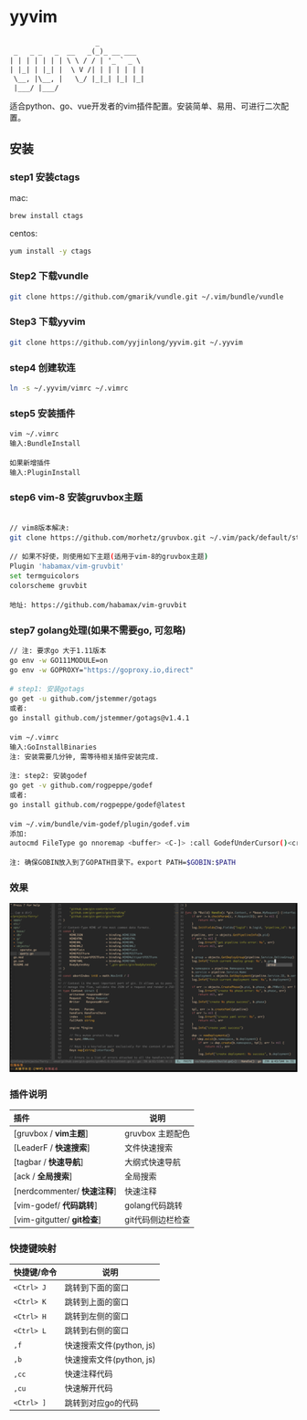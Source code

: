 # yyvim
```
                     _
 _   _ _   _  __   _(_)_ __ ___
| | | | | | | \ \ / / | '_ ` _ \
| |_| | |_| |  \ V /| | | | | | |
 \__, |\__, |   \_/ |_|_| |_| |_|
 |___/ |___/
```

适合python、go、vue开发者的vim插件配置。安装简单、易用、可进行二次配置。

## 安装

### step1 安装ctags
mac:
```bash
brew install ctags
```

centos:
```bash
yum install -y ctags
```

### Step2 下载vundle
```bash
git clone https://github.com/gmarik/vundle.git ~/.vim/bundle/vundle
```

### Step3 下载yyvim
```bash
git clone https://github.com/yyjinlong/yyvim.git ~/.yyvim
```

### step4 创建软连
```bash
ln -s ~/.yyvim/vimrc ~/.vimrc
```

### step5 安装插件
```bash
vim ~/.vimrc
输入:BundleInstall

如果新增插件
输入:PluginInstall
```

### step6 vim-8 安装gruvbox主题
```bash

// vim8版本解决:
git clone https://github.com/morhetz/gruvbox.git ~/.vim/pack/default/start/gruvbox

// 如果不好使，则使用如下主题(适用于vim-8的gruvbox主题)
Plugin 'habamax/vim-gruvbit'
set termguicolors
colorscheme gruvbit

地址: https://github.com/habamax/vim-gruvbit
```

### step7 golang处理(如果不需要go, 可忽略)
```bash
// 注: 要求go 大于1.11版本
go env -w GO111MODULE=on
go env -w GOPROXY="https://goproxy.io,direct"

# step1: 安装gotags
go get -u github.com/jstemmer/gotags
或者:
go install github.com/jstemmer/gotags@v1.4.1

vim ~/.vimrc
输入:GoInstallBinaries
注: 安装需要几分钟, 需等待相关插件安装完成.

注: step2: 安装godef
go get -v github.com/rogpeppe/godef
或者:
go install github.com/rogpeppe/godef@latest

vim ~/.vim/bundle/vim-godef/plugin/godef.vim
添加:
autocmd FileType go nnoremap <buffer> <C-]> :call GodefUnderCursor()<cr>

注: 确保GOBIN放入到了GOPATH目录下。export PATH=$GOBIN:$PATH
```

### 效果

![yyvim](https://github.com/yyjinlong/yyvim/blob/master/yyvim.png)

### 插件说明

| 插件                              | 说明                              |
| :---                              | ----                              |
| [gruvbox / **vim主题**]           | gruvbox 主题配色                  |
| [LeaderF / **快速搜索**]          | 文件快速搜索                      |
| [tagbar / **快速导航**]           | 大纲式快速导航                    |
| [ack / **全局搜索**]              | 全局搜索                          |
| [nerdcommenter/ **快速注释**]     | 快速注释                          |
| [vim-godef/ **代码跳转**]         | golang代码跳转                    |
| [vim-gitgutter/ **git检查**]      | git代码侧边栏检查                 |


### 快捷键映射

| 快捷键/命令                       | 说明                              |
| :---                              | ----                              |
| `<Ctrl> J`                        | 跳转到下面的窗口                  |
| `<Ctrl> K`                        | 跳转到上面的窗口                  |
| `<Ctrl> H`                        | 跳转到左侧的窗口                  |
| `<Ctrl> L`                        | 跳转到右侧的窗口                  |
| `,f`                              | 快速搜索文件(python, js)          |
| `,b`                              | 快速搜索文件(python, js)          |
| `,cc`                             | 快速注释代码                      |
| `,cu`                             | 快速解开代码                      |
| `<Ctrl> ]`                        | 跳转到对应go的代码                |
